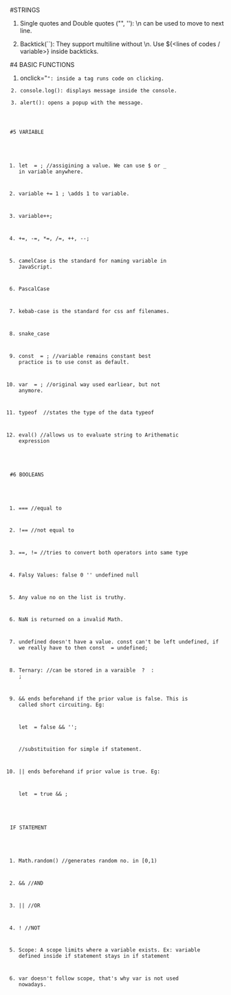 #STRINGS

1. Single quotes and Double quotes ("", ''):
  \n can be used to move to next line.

2. Backtick(``):
  They support multiline without \n.
  Use ${<lines of codes / variable>} inside backticks.


#4 BASIC FUNCTIONS

1. onclick="<code>":  inside a tag runs code on clicking.
2. console.log(): displays message inside the console.
3. alert(): opens a popup with the message.


#5 VARIABLE

1. let <variable> = <value>;      //assigining a value.
  We can use $ or _ in variable anywhere.

2. variable += 1 ;        \\adds 1 to variable.
3. variable++;
4. +=, -=, *=, /=, ++, --;

5. camelCase is the standard for naming variable in JavaScript.
6. PascalCase
7. kebab-case is the standard for css anf filenames.
8. snake_case

9. const <variable> = <value>;    //variable remains constant
  best practice is to use const as default.

10. var <variable> = <value>;     //original way
  used earliear, but not anymore.

11. typeof <varialbe>       //states the type of the data
    typeof <value>

12. eval()    //allows us to evaluate string to Arithematic expression


#6 BOOLEANS

1. ===        //equal to
2. !==        //not equal to
3. ==, !=     //tries to convert both operators into same type

4. Falsy Values: false  0   ''  undefined   null
5. Any value no on the list is truthy.

7. NaN is returned on a invalid Math.

8. undefined doesn't have a value.
  const can't be left undefined, if we really have to then
  const <variable> = undefined;

9. Ternary:     //can be stored in a varaible
  <exp1> ? <exp2> : <exp3>;

10. && ends beforehand if the prior value is false.
    This is called short circuiting. Eg:

    let <variable> = false && '<string>';

    //substituition for simple if statement.

11. || ends beforehand if prior value is true. Eg: 

    let <variable> = true && <data>;

  IF STATEMENT

1. Math.random()  //generates random no. in [0,1)

2. &&             //AND
3. ||             //OR
4. !              //NOT

5. Scope: A scope limits where a variable exists.
  Ex: variable defined inside if statement stays in if statement

6. var doesn't follow scope, that's why var is not used nowadays.
